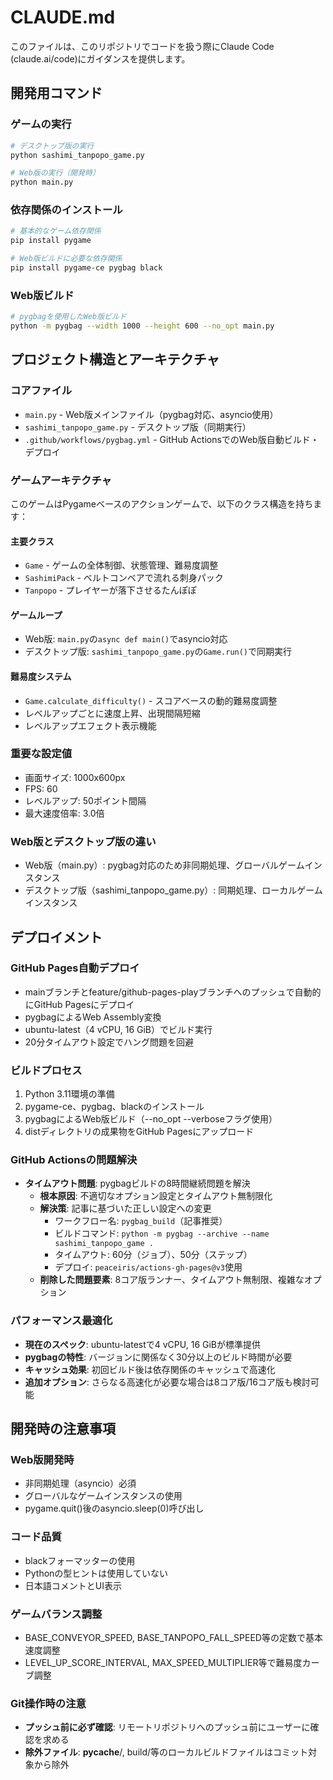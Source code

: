 # CLAUDE.md

このファイルは、このリポジトリでコードを扱う際にClaude Code (claude.ai/code)にガイダンスを提供します。

## 開発用コマンド

### ゲームの実行
```bash
# デスクトップ版の実行
python sashimi_tanpopo_game.py

# Web版の実行（開発時）
python main.py
```

### 依存関係のインストール
```bash
# 基本的なゲーム依存関係
pip install pygame

# Web版ビルドに必要な依存関係
pip install pygame-ce pygbag black
```

### Web版ビルド
```bash
# pygbagを使用したWeb版ビルド
python -m pygbag --width 1000 --height 600 --no_opt main.py
```

## プロジェクト構造とアーキテクチャ

### コアファイル
- `main.py` - Web版メインファイル（pygbag対応、asyncio使用）
- `sashimi_tanpopo_game.py` - デスクトップ版（同期実行）
- `.github/workflows/pygbag.yml` - GitHub ActionsでのWeb版自動ビルド・デプロイ

### ゲームアーキテクチャ
このゲームはPygameベースのアクションゲームで、以下のクラス構造を持ちます：

#### 主要クラス
- `Game` - ゲームの全体制御、状態管理、難易度調整
- `SashimiPack` - ベルトコンベアで流れる刺身パック
- `Tanpopo` - プレイヤーが落下させるたんぽぽ

#### ゲームループ
- Web版: `main.py`の`async def main()`でasyncio対応
- デスクトップ版: `sashimi_tanpopo_game.py`の`Game.run()`で同期実行

#### 難易度システム
- `Game.calculate_difficulty()` - スコアベースの動的難易度調整
- レベルアップごとに速度上昇、出現間隔短縮
- レベルアップエフェクト表示機能

### 重要な設定値
- 画面サイズ: 1000x600px
- FPS: 60
- レベルアップ: 50ポイント間隔
- 最大速度倍率: 3.0倍

### Web版とデスクトップ版の違い
- Web版（main.py）: pygbag対応のため非同期処理、グローバルゲームインスタンス
- デスクトップ版（sashimi_tanpopo_game.py）: 同期処理、ローカルゲームインスタンス

## デプロイメント

### GitHub Pages自動デプロイ
- mainブランチとfeature/github-pages-playブランチへのプッシュで自動的にGitHub Pagesにデプロイ
- pygbagによるWeb Assembly変換
- ubuntu-latest（4 vCPU, 16 GiB）でビルド実行
- 20分タイムアウト設定でハング問題を回避

### ビルドプロセス
1. Python 3.11環境の準備
2. pygame-ce、pygbag、blackのインストール
3. pygbagによるWeb版ビルド（--no_opt --verboseフラグ使用）
4. distディレクトリの成果物をGitHub Pagesにアップロード

### GitHub Actionsの問題解決
- **タイムアウト問題**: pygbagビルドの8時間継続問題を解決
  - **根本原因**: 不適切なオプション設定とタイムアウト無制限化
  - **解決策**: 記事に基づいた正しい設定への変更
    - ワークフロー名: `pygbag_build`（記事推奨）
    - ビルドコマンド: `python -m pygbag --archive --name sashimi_tanpopo_game .`
    - タイムアウト: 60分（ジョブ）、50分（ステップ）
    - デプロイ: `peaceiris/actions-gh-pages@v3`使用
  - **削除した問題要素**: 8コア版ランナー、タイムアウト無制限、複雑なオプション

### パフォーマンス最適化
- **現在のスペック**: ubuntu-latestで4 vCPU, 16 GiBが標準提供
- **pygbagの特性**: バージョンに関係なく30分以上のビルド時間が必要
- **キャッシュ効果**: 初回ビルド後は依存関係のキャッシュで高速化
- **追加オプション**: さらなる高速化が必要な場合は8コア版/16コア版も検討可能

## 開発時の注意事項

### Web版開発時
- 非同期処理（asyncio）必須
- グローバルなゲームインスタンスの使用
- pygame.quit()後のasyncio.sleep(0)呼び出し

### コード品質
- blackフォーマッターの使用
- Pythonの型ヒントは使用していない
- 日本語コメントとUI表示

### ゲームバランス調整
- BASE_CONVEYOR_SPEED, BASE_TANPOPO_FALL_SPEED等の定数で基本速度調整
- LEVEL_UP_SCORE_INTERVAL, MAX_SPEED_MULTIPLIER等で難易度カーブ調整

### Git操作時の注意
- **プッシュ前に必ず確認**: リモートリポジトリへのプッシュ前にユーザーに確認を求める
- **除外ファイル**: __pycache__/, build/等のローカルビルドファイルはコミット対象から除外
